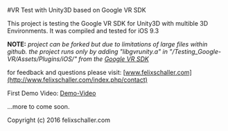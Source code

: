 #VR Test with Unity3D
based on Google VR SDK

This project is testing the Google VR SDK for Unity3D with multible 3D Environments.
It was compiled and tested for iOS 9.3

__NOTE:__ *project can be forked but due to limitations of large files within github. the project runs only by adding "libgvrunity.a" in 
"/Testing_Google-VR/Assets/Plugins/iOS/" from the [Google VR SDK](https://github.com/googlevr/gvr-unity-sdk)*

for feedback and questions please visit: [www.felixschaller.com](http://www.felixschaller.com/index.php/contact)

First Demo Video: [Demo-Video](https://vimeo.com/171471437)

...more to come soon.

Copyright (c) 2016 felixschaller.com
